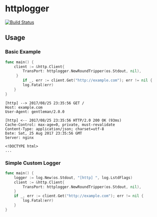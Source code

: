 # httplogger
[![Build Status](https://travis-ci.org/izumin5210/httplogger.svg?branch=master)](https://travis-ci.org/izumin5210/httplogger)

## Usage

### Basic Example

```go
func main() {
	client := &http.Client{
		TransPort: httplogger.NewRoundTripper(os.Stdout, nil),
	 }
		if _, err := client.Get("http://example.com"); err != nil {
		log.Fatal(err)
	}
}
```

```
[http] --> 2017/08/25 23:35:56 GET /
Host: example.com
User-Agent: gentleman/2.0.0

[http] <-- 2017/08/25 23:35:56 HTTP/2.0 200 OK (93ms)
Cache-Control: max-age=0, private, must-revalidate
Content-Type: application/json; charset=utf-8
Date: Sat, 25 Aug 2017 23:35:56 GMT
Server: nginx

<!DOCTYPE html>
...
```

### Simple Custom Logger

```go
func main() {
	logger := log.New(os.Stdout, "[http] ", log.LstdFlags)
	client := &http.Client{
		TransPort: httplogger.NewRoundTripper(os.Stdout, nil),
	}
	if _, err := client.Get("http://example.com"); err != nil {
		log.Fatal(err)
	}
}
```
